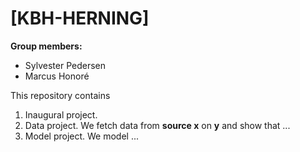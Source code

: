 # \[KBH-HERNING]

**Group members:**
- Sylvester Pedersen
- Marcus Honoré 

This repository contains  
1. Inaugural project. 
2. Data project. We fetch data from **source x** on **y** and show that ...
3. Model project. We model ...
